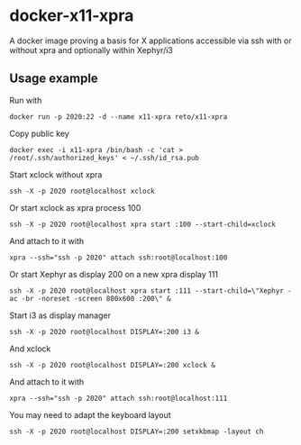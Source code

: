 # docker-x11-xpra
A docker image proving a basis for X applications accessible via ssh with or 
without xpra and optionally within Xephyr/i3


## Usage example

Run with

    docker run -p 2020:22 -d --name x11-xpra reto/x11-xpra 

Copy public key
    
    docker exec -i x11-xpra /bin/bash -c 'cat > /root/.ssh/authorized_keys' < ~/.ssh/id_rsa.pub

Start xclock without xpra

    ssh -X -p 2020 root@localhost xclock

Or start xclock as xpra process 100

    ssh -X -p 2020 root@localhost xpra start :100 --start-child=xclock

And attach to it with
  
    xpra --ssh="ssh -p 2020" attach ssh:root@localhost:100

Or start Xephyr as display 200 on a new xpra display 111

    ssh -X -p 2020 root@localhost xpra start :111 --start-child=\"Xephyr -ac -br -noreset -screen 800x600 :200\" &

Start i3 as display manager

    ssh -X -p 2020 root@localhost DISPLAY=:200 i3 & 

And xclock

    ssh -X -p 2020 root@localhost DISPLAY=:200 xclock &

And attach to it with
  
    xpra --ssh="ssh -p 2020" attach ssh:root@localhost:111

You may need to adapt the keyboard layout

    ssh -X -p 2020 root@localhost DISPLAY=:200 setxkbmap -layout ch

